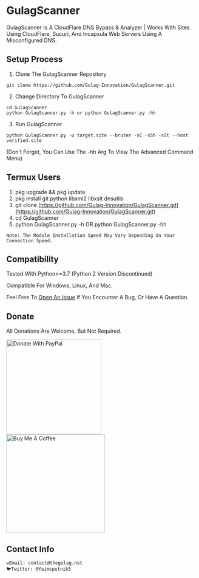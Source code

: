 # GulagScanner

GulagScanner Is A CloudFlare DNS Bypass & Analyzer | Works With Sites Using CloudFlare, Sucuri, And Incapsula Web Servers Using A Misconfigured DNS.

## Setup Process

1) Clone The GulagScanner Repository

```
git clone https://github.com/Gulag-Innovation/GulagScanner.git
```

2) Change Directory To GulagScanner

```
cd GulagScanner
python GulagScanner.py -h or python GulagScanner.py -hh
```

3) Run GulagScanner

```
python GulagScanner.py -u target.site --bruter -sC -sSh -sSt --host verified.site
```

(Don't Forget, You Can Use The -hh Arg To View The Advanced Command Menu)

## Termux Users

1) pkg upgrade && pkg update
2) pkg install git python libxml2 libxslt dnsutils
3) git clone [https://github.com/Gulag-Innovation/GulagScanner.git](https://github.com/Gulag-Innovation/GulagScanner.git)
4) cd GulagScanner
5) python GulagScanner.py -h OR python GulagScanner.py -hh

```
Note: The Module Installation Speed May Vary Depending On Your Connection Speed.
```

## Compatibility

Tested With Python>=3.7 (Python 2 Version Discontinued)

Compatible For Windows, Linux, And Mac.

Feel Free To [Open An Issue] If You Encounter A Bug, Or Have A Question.

## Donate

All Donations Are Welcome, But Not Required.

<a href="https://paypal.me/FutureDorothyOfficia">
<img src="https://i.imgur.com/BtQVHbH.png" alt="Donate With PayPal" width="250"/>
</a>
<a href="https://buymeacoffee.com/thegulag">
<img src="https://miro.medium.com/max/720/1*VJdus0nKuy1uNoByh5BN3w.png" alt="Buy Me A Coffee" width="260"/>
</a>

## Contact Info

```
✉️Email: contact@thegulag.net
🐦Twitter: @Yaimsputnik5
```

[Open An Issue]: https://github.com/Gulag-Innovation/GulagScanner/issues/new
